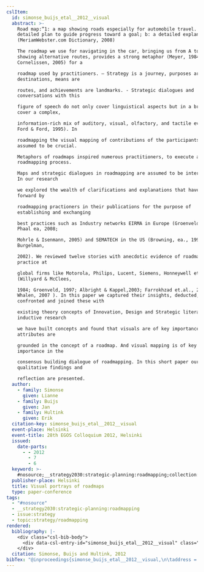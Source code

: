 ```yaml
---
cslItem:
  id: simonse_buijs_etal__2012__visual
  abstract: >-
    Road map:”1: a map showing roads especially for automobile travel. 2. a : a
    detailed plan to guide progress toward a goal; b: a detailed explanation.
    (MeriamWebster.com Dictionary, 2008)

    The roadmap we use for navigating in the car, bringing us from A to B,
    showing alternative routes, provides a strong metaphor (Meyer, 1984;
    Cornelissen, 2005) for a

    roadmap used by practitioners. – Strategy is a journey, purposes are
    destinations, means are

    routes, and achievements are landmarks. - Strategic dialogues and
    conversations with this

    figure of speech do not only cover linguistical aspects but in a broad view
    cover a complex,

    information-rich mix of auditory, visual, olfactory, and tactile events (
    Ford & Ford, 1995). In

    roadmapping the visual mapping of contributions of the participants is
    assumed to be crucial.

    Metaphors of roadmaps inspired numerous practitioners, to execute a
    roadmapping process.

    Maps and strategic dialogues in roadmapping are assumed to be interrelated.
    In our research

    we explored the wealth of clarifications and explanations that have been put
    forward by

    roadmapping practioners in their publications for the purpose of
    establishing and exchanging

    best practices such as Industry networks EIRMA in Europe (Groenveld, 1997;
    Phaal ea, 2008;

    Mohrle & Isenmann, 2005) and SEMATECH in the US (Browning, ea., 1995;
    Burgelman,

    2002). We reviewed twelve stories with anecdotic evidence of roadmapping
    practice at

    global firms like Motorola, Philips, Lucent, Siemens, Honneywell etc.
    (Willyard & McClees,

    1984; Groenveld, 1997; Albright & Kappel,2003; Farrokhzad et.al., 2005;
    Whalen, 2007 ). In this paper we captured their insights, deducted,
    confronted and joined these with

    existing theory concepts of Innovation, Design and Strategic literature. By
    inductive research

    we have built concepts and found that visuals are of key importance. Visual
    attributes are

    grounded in the concept of a roadmap. And visual mapping is of key
    importance in the

    consensus building dialogue of roadmapping. In this short paper our
    qualitative findings and

    reflection are presented.
  author:
    - family: Simonse
      given: Lianne
    - family: Buijs
      given: Jan
    - family: Hultink
      given: Erik
  citation-key: simonse_buijs_etal__2012__visual
  event-place: Helsinki
  event-title: 28th EGOS Colloquium 2012, Helsinki
  issued:
    date-parts:
      - - 2012
        - 7
        - 6
  keyword: >-
    #nosource;__strategy2030:strategic-planning:roadmapping;collection::strategy::roadmapping
  publisher-place: Helsinki
  title: Visual portrays of roadmaps
  type: paper-conference
tags:
  - "#nosource"
  - __strategy2030:strategic-planning:roadmapping
  - issue:strategy
  - topic:strategy/roadmapping
rendered:
  bibliography: |-
    <div class="csl-bib-body">
      <div data-csl-entry-id="simonse_buijs_etal__2012__visual" class="csl-entry">Simonse, L., Buijs, J. and Hultink, E. 2012 “Visual portrays of roadmaps,” in. <i>28th EGOS Colloquium 2012, Helsinki</i>, Helsinki.</div>
    </div>
  citation: Simonse, Buijs and Hultink, 2012
bibTex: "@inproceedings{simonse_buijs_etal__2012__visual,\n\taddress = {Helsinki},\n\tauthor = {Simonse, Lianne and Buijs, Jan and Hultink, Erik},\n\tyear = {2012},\n\tmonth = {jul 6},\n\ttitle = {Visual portrays of roadmaps},\n}\n\n"
---
```


